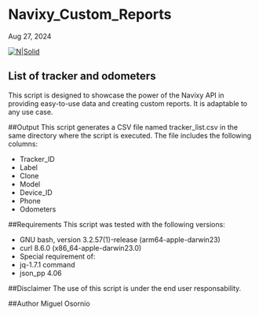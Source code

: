 # Navixy_Custom_Reports
Aug 27, 2024 

[![N|Solid](https://www.navixy.com/wp-content/uploads/2020/01/navixy.png)](https://navixy.com)

## List of tracker and odometers
This script is designed to showcase the power of the Navixy API in providing easy-to-use data and creating custom reports. It is adaptable to any use case.

##Output
This script generates a CSV file named tracker_list.csv in the same directory where the script is executed. The file includes the following columns:
- Tracker_ID
- Label
- Clone
- Model
- Device_ID
- Phone
- Odometers 

##Requirements
This script was tested with the following versions:
- GNU bash, version 3.2.57(1)-release (arm64-apple-darwin23)
- curl 8.6.0 (x86_64-apple-darwin23.0)
- Special requirement of:
- jq-1.7.1 command
- json_pp 4.06

##Disclaimer
The use of this script is under the end user responsability.

##Author
Miguel Osornio
